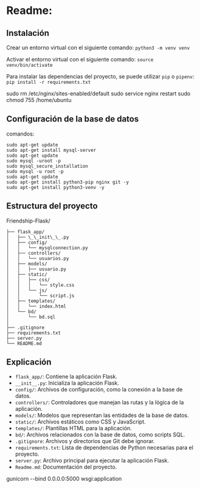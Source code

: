 # Readme:

## Instalación




Crear un entorno virtual con el siguiente comando:
`python3 -m venv venv` 

Activar el entorno virtual con el siguiente comando:
`source venv/bin/activate`

Para instalar las dependencias del proyecto, se puede utilizar `pip` o `pipenv`:
`pip install -r requirements.txt`


sudo rm /etc/nginx/sites-enabled/default
sudo service nginx restart
sudo chmod 755 /home/ubuntu

## Configuración de la base de datos

comandos: 

    sudo apt-get update
    sudo apt-get install mysql-server
    sudo apt-get update
    sudo mysql -uroot -p
    sudo mysql_secure_installation
    sudo mysql -u root -p
    sudo apt-get update
    sudo apt-get install python3-pip nginx git -y
    sudo apt-get install python3-venv -y
## Estructura del proyecto




Friendship-Flask/ 

    ├── flask_app/  
    │   ├── \_\_init\_\_.py  
    │   ├── config/ 
    │   │   └── mysqlconnection.py  
    │   ├── controllers/  
    │   │   └── usuarios.py  
    │   ├── models/  
    │   │   ├── usuario.py  
    │   ├── static/  
    │   │   ├── css/  
    │   │   │   └── style.css  
    │   │   └── js/  
    │   │       └── script.js  
    │   ├── templates/  
    │   │   └── index.html  
    │   └── bd/  
    │       └── bd.sql  
    │  
    ├── .gitignore  
    ├── requirements.txt  
    ├── server.py  
    └── README.md


## Explicación

- `flask_app/`: Contiene la aplicación Flask.
- `__init__.py`: Inicializa la aplicación Flask.
- `config/`: Archivos de configuración, como la conexión a la base de datos.
- `controllers/`: Controladores que manejan las rutas y la lógica de la aplicación.
- `models/`: Modelos que representan las entidades de la base de datos.
- `static/`: Archivos estáticos como CSS y JavaScript.
- `templates/`: Plantillas HTML para la aplicación.
- `bd/`: Archivos relacionados con la base de datos, como scripts SQL.
- `.gitignore`: Archivos y directorios que Git debe ignorar.
- `requirements.txt`: Lista de dependencias de Python necesarias para el proyecto.
- `server.py`: Archivo principal para ejecutar la aplicación Flask.
- `Readme.md`: Documentación del proyecto.


gunicorn --bind 0.0.0.0:5000 wsgi:application